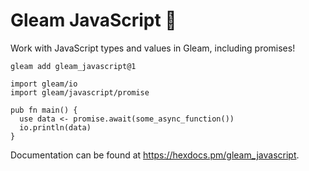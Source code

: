 # Gleam JavaScript 🌼

Work with JavaScript types and values in Gleam, including promises!

```shell
gleam add gleam_javascript@1
```
```gleam
import gleam/io
import gleam/javascript/promise

pub fn main() {
  use data <- promise.await(some_async_function())
  io.println(data)
}
```

Documentation can be found at <https://hexdocs.pm/gleam_javascript>.
